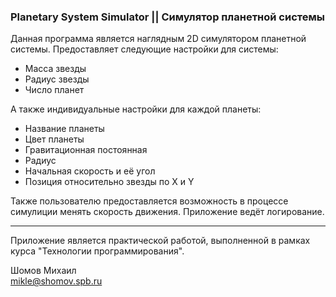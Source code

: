 ### Planetary System Simulator || Симулятор планетной системы


Данная программа является наглядным 2D симулятором планетной системы.
Предоставляет следующие настройки для системы:
- Масса звезды
- Радиус звезды
- Число планет

А также индивидуальные настройки для каждой планеты:
- Название планеты
- Цвет планеты
- Гравитационная постоянная
- Радиус
- Начальная скорость и её угол
- Позиция относительно звезды по X и Y


Также пользователю предоставляется возможность в процессе симулиции менять скорость движения.
Приложение ведёт логирование.


------------

Приложение является практической работой, выполненной в рамках курса "Технологии программирования".

Шомов Михаил  
mikle@shomov.spb.ru